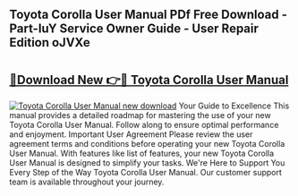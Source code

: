 ## Toyota Corolla User Manual PDf Free Download - Part-IuY Service Owner Guide - User Repair Edition oJVXe

# <h2><a href="http://bc2024.oget.top/?id=Toyota+Corolla+User+Manual">🔗Download New 👉🔴 Toyota Corolla User Manual</a></h2>

[![Toyota Corolla User Manual new download](https://i.imgur.com/5g1atiW.png)](http://bc2024.oget.top/?id=Toyota+Corolla+User+Manual)
Your Guide to Excellence This manual provides a detailed roadmap for mastering the use of your new Toyota Corolla User Manual. Follow along to ensure optimal performance and enjoyment. Important User Agreement Please review the user agreement terms and conditions before operating your new Toyota Corolla User Manual. With features like list of features, your new Toyota Corolla User Manual is designed to simplify your tasks. We're Here to Support You Every Step of the Way Toyota Corolla User Manual. Our customer support team is available throughout your journey.
